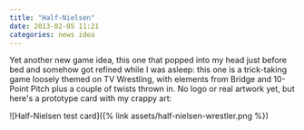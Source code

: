 ```yaml
---
title: "Half-Nielsen"
date: 2013-02-05 11:21
categories: news idea
---
```

Yet another new game idea, this one that popped into my head just before bed and somehow got refined while I was asleep: this one is a trick-taking game loosely themed on TV Wrestling, with elements from Bridge and 10-Point Pitch plus a couple of twists thrown in.  No logo or real artwork yet, but here's a prototype card with my crappy art:

![Half-Nielsen test card]({% link assets/half-nielsen-wrestler.png %})
